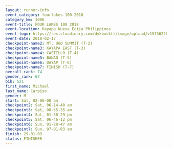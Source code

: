 ```yaml
---
layout: runner-info 
event_category: fourlakes-100-2018 
category_km: 100K 
event-title: FOUR LAKES 100 2018 
event-location: Kayapa Nueva Ecija Philippines 
event-logo: https://res.cloudinary.com/dykbosktl/image/upload/v1573622832/Logo/logo_1_hdutmh.jpg 
event-date: 2018-02-17 
checkpoint-name2: MT. UGO SUMMIT (T-2) 
checkpoint-name3: KAYAPA EAST (T-3) 
checkpoint-name4: CASTILLO (T-4) 
checkpoint-name5: BANAO (T-5) 
checkpoint-name6: DAYAP (T-6) 
checkpoint-name7: FINISH (T-7) 
overall_rank: 74
gender_rank: 67
bib: 521
first_name: Michael
last_name: Carpiso
gender: M
start: Sat, 02-00-00 am
checkpoint2: Sat, 06-14-40 am
checkpoint3: Sat, 08-55-35 am
checkpoint4: Sat, 01-38-29 pm
checkpoint5: Sat, 06-46-12 pm
checkpoint6: Sun, 01-28-47 am
checkpoint7: Sun, 07-01-03 am
finish: 29-01-03
status: FINISHER
---
```

